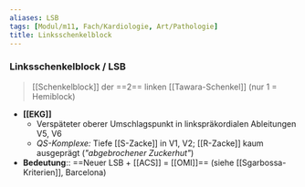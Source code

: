 ```yaml
---
aliases: LSB
tags: [Modul/m11, Fach/Kardiologie, Art/Pathologie]
title: Linksschenkelblock
---
```

### Linksschenkelblock / LSB
> [[Schenkelblock]] der ==2== linken [[Tawara-Schenkel]] (nur 1 = Hemiblock)
- **[[EKG]]**
	- Verspäteter oberer Umschlagspunkt in linkspräkordialen Ableitungen V5, V6
	- *QS-Komplexe:* Tiefe [[S-Zacke]] in V1, V2; [[R-Zacke]] kaum ausgeprägt (*"abgebrochener Zuckerhut"*)
- **Bedeutung**:: ==Neuer LSB + [[ACS]] = [[OMI]]== (siehe [[Sgarbossa-Kriterien]], Barcelona)